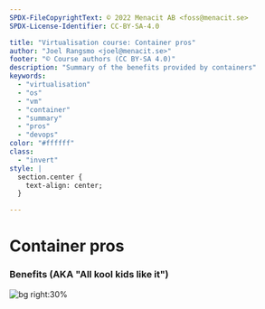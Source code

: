 ```yaml
---
SPDX-FileCopyrightText: © 2022 Menacit AB <foss@menacit.se>
SPDX-License-Identifier: CC-BY-SA-4.0

title: "Virtualisation course: Container pros"
author: "Joel Rangsmo <joel@menacit.se>"
footer: "© Course authors (CC BY-SA 4.0)"
description: "Summary of the benefits provided by containers"
keywords:
  - "virtualisation"
  - "os"
  - "vm"
  - "container"
  - "summary"
  - "pros"
  - "devops"
color: "#ffffff"
class:
  - "invert"
style: |
  section.center {
    text-align: center;
  }

---
```

<!-- _footer: "© Course authors (CC BY-SA 4.0) - Image: © Pedro Ribeiro Simões (CC BY 2.0)" -->
# Container pros
### Benefits (AKA "All kool kids like it")

![bg right:30%](images/26-sculpture.jpg)
